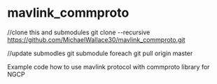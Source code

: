 # mavlink_commproto

//clone this and submodules
git clone --recursive https://github.com/MichaelWallace30/mavlink_commproto.git

//update submodles
git submodule foreach git pull origin master


Example code how to use mavlink protocol with commproto library for NGCP 
